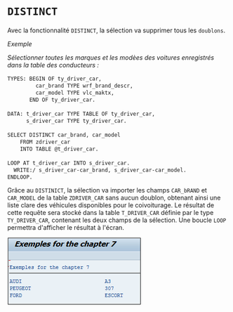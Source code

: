 # **`DISTINCT`**

Avec la fonctionnalité `DISTINCT`, la sélection va supprimer tous les `doublons`.

_Exemple_

_Sélectionner toutes les marques et les modèes des voitures enregistrés dans la table des conducteurs :_

```JS
TYPES: BEGIN OF ty_driver_car,
         car_brand TYPE wrf_brand_descr,
         car_model TYPE vlc_maktx,
       END OF ty_driver_car.

DATA: t_driver_car TYPE TABLE OF ty_driver_car,
      s_driver_car TYPE ty_driver_car.

SELECT DISTINCT car_brand, car_model
    FROM zdriver_car
    INTO TABLE @t_driver_car.

LOOP AT t_driver_car INTO s_driver_car.
  WRITE:/ s_driver_car-car_brand, s_driver_car-car_model.
ENDLOOP.
```

Grâce au `DISTINICT`, la sélection va importer les champs `CAR_bRAND` et `CAR_MODEL` de la table `ZDRIVER_CAR` sans aucun doublon, obtenant ainsi une liste clare des véhicules disponibles pour le coivoiturage. Le résultat de cette requête sera stocké dans la table `T_DRIVER_CAR` définie par le type `TY_DRIVER_CAR`, contenant les deux champs de la sélection. Une boucle `LOOP` permettra d'afficher le résultat à l'écran.

![](../../99%20-%20Ressources/09_Instructions_dbtab%20-%2001%20-%2006%20-%2001.png)
